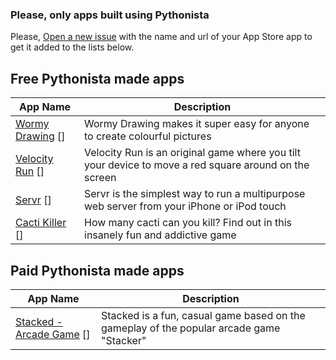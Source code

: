 ### Please, only apps built using Pythonista
Please, [Open a new issue][1] with the name and url of your App Store app to get it added to the lists below.

Free Pythonista made apps
-------------------------
| App Name           | Description   | 
| -------------      | ------------- | 
| [Wormy Drawing] [] | Wormy Drawing makes it super easy for anyone to create colourful pictures |
| [Velocity Run] [] | Velocity Run is an original game where you tilt your device to move a red square around on the screen |
| [Servr] [] | Servr is the simplest way to run a multipurpose web server from your iPhone or iPod touch  |
| [Cacti Killer] [] | How many cacti can you kill? Find out in this insanely fun and addictive game |


Paid Pythonista made apps
-------------------------

| App Name           | Description   | 
| -------------      | ------------- | 
| [Stacked - Arcade Game] [] | Stacked is a fun, casual game based on the gameplay of the popular arcade game "Stacker" |


[1]: https://github.com/Pythonista-Tools/Pythonista-Tools/issues/new
[Wormy Drawing]: https://itunes.apple.com/gb/app/wormy-drawing/id882326367?mt=8
[Stacked - Arcade Game]: https://itunes.apple.com/us/app/stacked-arcade-game/id882344011?mt=8
[Velocity Run]: https://itunes.apple.com/us/app/velocity-run/id642044324?mt=8
[Servr]: https://itunes.apple.com/us/app/servr-mobile-edition/id893390157?ls=1&mt=8
[Cacti Killer]: https://itunes.apple.com/app/cacti-killer/id913209685?mt=8
